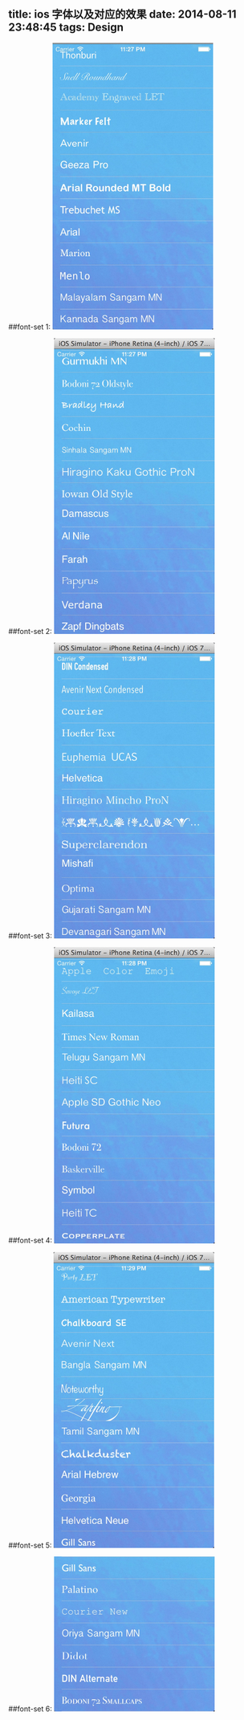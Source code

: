 title: ios 字体以及对应的效果
date: 2014-08-11 23:48:45
tags: Design
---

##font-set 1:
<img src="https://raw.githubusercontent.com/JasonZengJ/Images/master/blog/font-1.png" width=320/>

##font-set 2:
<img src="https://raw.githubusercontent.com/JasonZengJ/Images/master/blog/font-2.png" width=320/>

##font-set 3:
<img src="https://raw.githubusercontent.com/JasonZengJ/Images/master/blog/font-3.png" width=320/>

##font-set 4:
<img src="https://raw.githubusercontent.com/JasonZengJ/Images/master/blog/font-4.png" width=320/>

##font-set 5:
<img src="https://raw.githubusercontent.com/JasonZengJ/Images/master/blog/font-5.png" width=320/>

##font-set 6:
<img src="https://raw.githubusercontent.com/JasonZengJ/Images/master/blog/font-6.png" width=320/>
